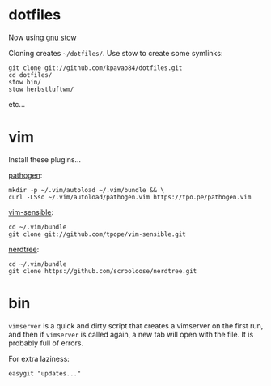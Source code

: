# dotfiles
Now using [gnu stow](http://brandon.invergo.net/news/2012-05-26-using-gnu-stow-to-manage-your-dotfiles.html)

Cloning creates `~/dotfiles/`. Use stow to create some symlinks:

    git clone git://github.com/kpavao84/dotfiles.git
    cd dotfiles/
    stow bin/
    stow herbstluftwm/


etc...

# vim
Install these plugins...

[pathogen](https://github.com/tpope/vim-pathogen):

    mkdir -p ~/.vim/autoload ~/.vim/bundle && \
    curl -LSso ~/.vim/autoload/pathogen.vim https://tpo.pe/pathogen.vim

[vim-sensible](https://github.com/tpope/vim-sensible):

    cd ~/.vim/bundle
    git clone git://github.com/tpope/vim-sensible.git

[nerdtree](https://github.com/scrooloose/nerdtree):

    cd ~/.vim/bundle
    git clone https://github.com/scrooloose/nerdtree.git

   
# bin
`vimserver` is a quick and dirty script that creates a vimserver on the first run, and then if `vimserver` is called again, a new tab will open with the file. It is probably full of errors. 

For extra laziness:

`easygit "updates..."`


